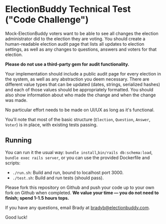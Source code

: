 # ElectionBuddy Technical Test ("Code Challenge")

Mock-ElectionBuddy voters want to be able to see all changes the election administrator did to the election they are voting. You should create a human-readable election audit page that lists all updates to election settings, as well as any changes to questions, answers and voters for that election.

**Please do not use a third-party gem for audit functionality.**

Your implementation should include a public audit page for every election in the system, as well as any abstraction you deem necessary. There are different value types that can be updated (dates, strings, serialized hashes) and each of those values should be appropriately formatted. You should also show information about who made the change and when the change was made.

No particular effort needs to be made on UI/UX as long as it's functional.

You'll note that most of the basic structure (`Election`, `Question`, `Answer`, `Voter`) is in place, with existing tests passing.

## Running

You can run it the usual way: `bundle install`,`bin/rails db:schema:load`, `bundle exec rails server`, or you can use the provided Dockerfile and scripts:

* `./run.sh`: Build and run, bound to localhost port 3000.
* `./test.sh`: Build and run tests (should pass).

Please fork this repository on Github and push your code up to your own fork on Github when completed. **We value your time &mdash; you do not need to finish; spend 1-1.5 hours tops.**

If you have any questions, email Brady at bradyb@electionbuddy.com.

Good luck!
